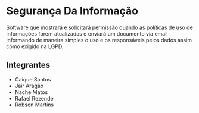 # Segurança Da Informação

Software que mostrará e solicitará permissão quando as políticas de uso de informações forem atualizadas e enviará um documento via email informando de maneira simples o uso e os responsáveis pelos dados assim como exigido na LGPD.

## Integrantes

* Caíque Santos 
* Jair Aragão 
* Nache Matos
* Rafael Rezende
* Robson Martins
